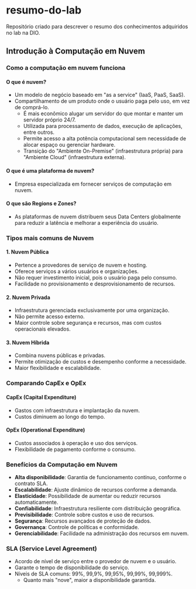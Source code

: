 # resumo-do-lab
Repositório criado para descrever o resumo dos conhecimentos adquiridos no lab na DIO.

## Introdução à Computação em Nuvem

### Como a computação em nuvem funciona

#### O que é nuvem?

- Um modelo de negócio baseado em "as a service" (IaaS, PaaS, SaaS).
- Compartilhamento de um produto onde o usuário paga pelo uso, em vez de comprá-lo.
  - É mais econômico alugar um servidor do que montar e manter um servidor próprio 24/7.
  - Utilizada para processamento de dados, execução de aplicações, entre outros.
  - Permite acesso a alta potência computacional sem necessidade de alocar espaço ou gerenciar hardware.
  - Transição do "Ambiente On-Premise" (infraestrutura própria) para "Ambiente Cloud" (infraestrutura externa).

#### O que é uma plataforma de nuvem?

- Empresa especializada em fornecer serviços de computação em nuvem.

#### O que são Regions e Zones?

- As plataformas de nuvem distribuem seus Data Centers globalmente para reduzir a latência e melhorar a experiência do usuário.

### Tipos mais comuns de Nuvem

#### 1. Nuvem Pública

- Pertence a provedores de serviço de nuvem e hosting.
- Oferece serviços a vários usuários e organizações.
- Não requer investimento inicial, pois o usuário paga pelo consumo.
- Facilidade no provisionamento e desprovisionamento de recursos.

#### 2. Nuvem Privada

- Infraestrutura gerenciada exclusivamente por uma organização.
- Não permite acesso externo.
- Maior controle sobre segurança e recursos, mas com custos operacionais elevados.

#### 3. Nuvem Híbrida

- Combina nuvens públicas e privadas.
- Permite otimização de custos e desempenho conforme a necessidade.
- Maior flexibilidade e escalabilidade.

### Comparando CapEx e OpEx

#### CapEx (Capital Expenditure)

- Gastos com infraestrutura e implantação da nuvem.
- Custos diminuem ao longo do tempo.

#### OpEx (Operational Expenditure)

- Custos associados à operação e uso dos serviços.
- Flexibilidade de pagamento conforme o consumo.

### Benefícios da Computação em Nuvem

- **Alta disponibilidade**: Garantia de funcionamento contínuo, conforme o contrato SLA.
- **Escalabilidade**: Ajuste dinâmico de recursos conforme a demanda.
- **Elasticidade**: Possibilidade de aumentar ou reduzir recursos automaticamente.
- **Confiabilidade**: Infraestrutura resiliente com distribuição geográfica.
- **Previsibilidade**: Controle sobre custos e uso de recursos.
- **Segurança**: Recursos avançados de proteção de dados.
- **Governança**: Controle de políticas e conformidade.
- **Gerenciabilidade**: Facilidade na administração dos recursos em nuvem.

### SLA (Service Level Agreement)

- Acordo de nível de serviço entre o provedor de nuvem e o usuário.
- Garante o tempo de disponibilidade do serviço.
- Níveis de SLA comuns: 99%, 99,9%, 99,95%, 99,99%, 99,999%.
  - Quanto mais "nove", maior a disponibilidade garantida.
